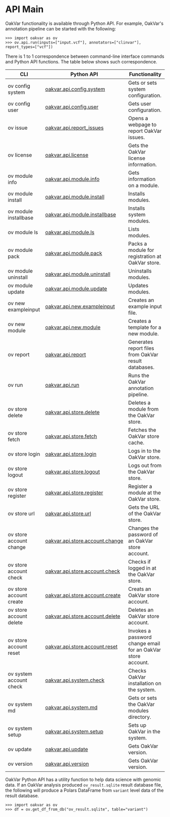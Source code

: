 # API Main

OakVar functionality is available through Python API. For example, OakVar's annotation pipeline can be started with the following:

    >>> import oakvar as ov
    >>> ov.api.run(inputs=["input.vcf"], annotators=["clinvar"], report_types=["vcf"])

There is 1 to 1 correspondence between command-line interface commands and Python API functions. The table below shows such correspondence.

CLI | Python API | Functionality
----|------------|--------------
ov config system | [oakvar.api.config.system](/api/config/#oakvar.api.config.system) | Gets or sets system configuration.
ov config user | [oakvar.api.config.user](/api/config/#oakvar.api.config.user) | Gets user configuration.
ov issue | [oakvar.api.report_issues](/api/oakvar_api/#oakvar.api.report_issue) | Opens a webpage to report OakVar issues.
ov license | [oakvar.api.license](/api/oakvar_api/#oakvar.api.license) | Gets the OakVar license information.
ov module info | [oakvar.api.module.info](/api/module/#oakvar.api.module.info) | Gets information on a module.
ov module install | [oakvar.api.module.install](/api/module/#oakvar.api.module.install) | Installs modules.
ov module installbase | [oakvar.api.module.installbase](/api/module/#oakvar.api.module.installbase) | Installs system modules.
ov module ls | [oakvar.api.module.ls](/api/module/#oakvar.api.module.ls) | Lists modules.
ov module pack | [oakvar.api.module.pack](/api/module/#oakvar.api.module.pack) | Packs a module for registration at OakVar store.
ov module uninstall | [oakvar.api.module.uninstall](/api/module/#oakvar.api.module.uninstall) | Uninstalls modules.
ov module update | [oakvar.api.module.update](/api/module/#oakvar.api.module.update) | Updates modules.
ov new exampleinput | [oakvar.api.new.exampleinput](/api/new/#oakvar.api.new.exampleinput) | Creates an example input file.
ov new module | [oakvar.api.new.module](/api/new/#oakvar.api.new.module) | Creates a template for a new module.
ov report | [oakvar.api.report](/api/oakvar_api/#oakvar.api.report) | Generates report files from OakVar result databases.
ov run | [oakvar.api.run](/api/oakvar_api#oakvar.api.run) | Runs the OakVar annotation pipeline.
ov store delete | [oakvar.api.store.delete](/api/store/#oakvar.api.store.delete) | Deletes a module from the OakVar store.
ov store fetch | [oakvar.api.store.fetch](/api/store/#oakvar.api.store.fetch) | Fetches the OakVar store cache.
ov store login | [oakvar.api.store.login](/api/store/#oakvar.api.store.login) | Logs in to the OakVar store.
ov store logout | [oakvar.api.store.logout](/api/store/#oakvar.api.store.logout) | Logs out from the OakVar store.
ov store register | [oakvar.api.store.register](/api/store/#oakvar.api.store.register) | Register a module at the OakVar store.
ov store url | [oakvar.api.store.url](/api/store/#oakvar.api.store.url) | Gets the URL of the OakVar store.
ov store account change | [oakvar.api.store.account.change](/api/store_account/#oakvar.api.store.account.change) | Changes the password of an OakVar store account.
ov store account check | [oakvar.api.store.account.check](/api/store_account/#oakvar.api.store.account.check) | Checks if logged in at the OakVar store.
ov store account create | [oakvar.api.store.account.create](/api/store_account/#oakvar.api.store.account.create) | Creats an OakVar store account.
ov store account delete | [oakvar.api.store.account.delete](/api/store_account/#oakvar.api.store.account.delete) | Deletes an OakVar store account.
ov store account reset | [oakvar.api.store.account.reset](/api/store_account/#oakvar.api.store.account.reset) | Invokes a password change email for an OakVar store account.
ov system account check | [oakvar.api.system.check](/api/system/#oakvar.api.system.check) | Checks OakVar installation on the system.
ov system md | [oakvar.api.system.md](/api/system/#oakvar.api.system.md) | Gets or sets the OakVar modules directory.
ov system setup | [oakvar.api.system.setup](/api/system/#oakvar.api.system.setup) | Sets up OakVar in the system.
ov update | [oakvar.api.update](/api/oakvar_api/#oakvar.api.update) | Gets OakVar version.
ov version | [oakvar.api.version](/api/oakvar_api/#oakvar.api.version) | Gets OakVar version.

OakVar Python API has a utility function to help data science with genomic data. If an OakVar analysis produced `ov_result.sqlite` result database file, the following will produce a Polars DataFrame from `variant` level data of the result database.

    >>> import oakvar as ov
    >>> df = ov.get_df_from_db("ov_result.sqlite", table="variant")


